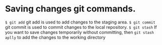 # Saving changes git commands.

`$ git add`
git add is used to add changes to the staging area.
`$ git commit`
git commit is used to commit changes to the local repository.
`$ git stash`
If you want to save changes temporarily without committing, then `git stash aplly` to add the changes to the working directory